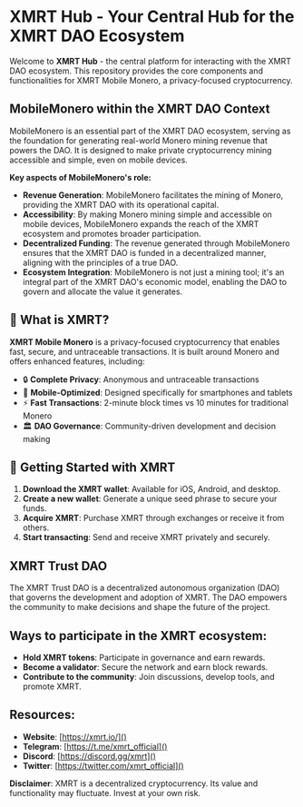 # XMRT Hub - Your Central Hub for the XMRT DAO Ecosystem

Welcome to **XMRT Hub** - the central platform for interacting with the XMRT DAO ecosystem. This repository provides the core components and functionalities for XMRT Mobile Monero, a privacy-focused cryptocurrency.

## MobileMonero within the XMRT DAO Context

MobileMonero is an essential part of the XMRT DAO ecosystem, serving as the foundation for generating real-world Monero mining revenue that powers the DAO. It is designed to make private cryptocurrency mining accessible and simple, even on mobile devices.

**Key aspects of MobileMonero's role:**

*   **Revenue Generation**: MobileMonero facilitates the mining of Monero, providing the XMRT DAO with its operational capital.
*   **Accessibility**: By making Monero mining simple and accessible on mobile devices, MobileMonero expands the reach of the XMRT ecosystem and promotes broader participation.
*   **Decentralized Funding**: The revenue generated through MobileMonero ensures that the XMRT DAO is funded in a decentralized manner, aligning with the principles of a true DAO.
*   **Ecosystem Integration**: MobileMonero is not just a mining tool; it's an integral part of the XMRT DAO's economic model, enabling the DAO to govern and allocate the value it generates.

## 🌟 What is XMRT?

**XMRT Mobile Monero** is a privacy-focused cryptocurrency that enables fast, secure, and untraceable transactions. It is built around Monero and offers enhanced features, including:

*   🔒 **Complete Privacy**: Anonymous and untraceable transactions
*   📱 **Mobile-Optimized**: Designed specifically for smartphones and tablets
*   ⚡ **Fast Transactions**: 2-minute block times vs 10 minutes for traditional Monero
*   🏛️ **DAO Governance**: Community-driven development and decision making

## 🚀 Getting Started with XMRT

1.  **Download the XMRT wallet**: Available for iOS, Android, and desktop.
2.  **Create a new wallet**: Generate a unique seed phrase to secure your funds.
3.  **Acquire XMRT**: Purchase XMRT through exchanges or receive it from others.
4.  **Start transacting**: Send and receive XMRT privately and securely.

## XMRT Trust DAO

The XMRT Trust DAO is a decentralized autonomous organization (DAO) that governs the development and adoption of XMRT. The DAO empowers the community to make decisions and shape the future of the project.

## Ways to participate in the XMRT ecosystem:

*   **Hold XMRT tokens**: Participate in governance and earn rewards.
*   **Become a validator**: Secure the network and earn block rewards.
*   **Contribute to the community**: Join discussions, develop tools, and promote XMRT.

## Resources:

*   **Website**: [https://xmrt.io/]()
*   **Telegram**: [https://t.me/xmrt_official]()
*   **Discord**: [https://discord.gg/xmrt]()
*   **Twitter**: [https://twitter.com/xmrt_official]()

**Disclaimer**: XMRT is a decentralized cryptocurrency. Its value and functionality may fluctuate. Invest at your own risk.

